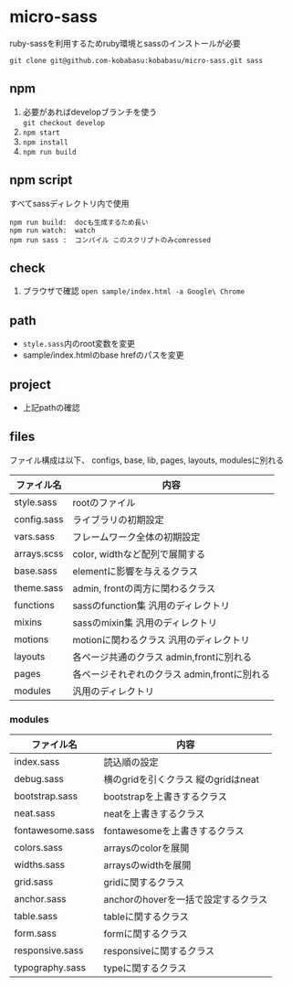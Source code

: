 # micro-sass
ruby-sassを利用するためruby環境とsassのインストールが必要

```
git clone git@github.com-kobabasu:kobabasu/micro-sass.git sass
```

## npm
1. 必要があればdevelopブランチを使う  
   `git checkout develop`
1. `npm start`
1. `npm install`
1. `npm run build`

## npm script
すべてsassディレクトリ内で使用

```
npm run build:  docも生成するため長い
npm run watch:  watch
npm run sass :  コンパイル このスクリプトのみcomressed
```

## check
1. ブラウザで確認
   `open sample/index.html -a Google\ Chrome`

## path
* `style.sass`内のroot変数を変更
* sample/index.htmlのbase hrefのパスを変更

## project
* 上記pathの確認

## files
ファイル構成は以下、
configs, base, lib, pages, layouts, modulesに別れる

| ファイル名 | 内容
| ---- | ----
| style.sass | rootのファイル
| config.sass | ライブラリの初期設定
| vars.sass | フレームワーク全体の初期設定
| arrays.scss | color, widthなど配列で展開する
| base.sass | elementに影響を与えるクラス
| theme.sass | admin, frontの両方に関わるクラス
| functions | sassのfunction集 汎用のディレクトリ
| mixins | sassのmixin集 汎用のディレクトリ
| motions | motionに関わるクラス 汎用のディレクトリ
| layouts | 各ページ共通のクラス admin,frontに別れる
| pages | 各ページそれぞれのクラス admin,frontに別れる
| modules | 汎用のディレクトリ

### modules

| ファイル名 | 内容
| --- | ---
| index.sass | 読込順の設定
| debug.sass | 横のgridを引くクラス 縦のgridはneat
| bootstrap.sass | bootstrapを上書きするクラス
| neat.sass | neatを上書きするクラス
| fontawesome.sass | fontawesomeを上書きするクラス
| colors.sass | arraysのcolorを展開
| widths.sass | arraysのwidthを展開
| grid.sass | gridに関するクラス
| anchor.sass | anchorのhoverを一括で設定するクラス
| table.sass | tableに関するクラス
| form.sass | formに関するクラス
| responsive.sass | responsiveに関するクラス
| typography.sass | typeに関するクラス
